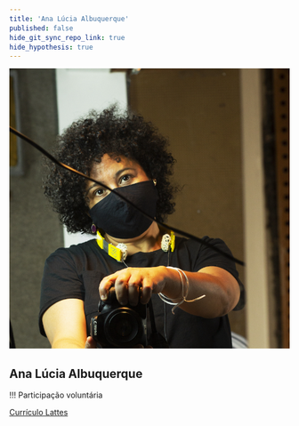 ```yaml
---
title: 'Ana Lúcia Albuquerque'
published: false
hide_git_sync_repo_link: true
hide_hypothesis: true
---
```


![Fotografia de Ana Lúcia Albuquerque](../../imgs/AnaLuciaAlbuquerque.jpg?resize=400)

## Ana Lúcia Albuquerque

!!! Participação voluntária

[Currículo Lattes](http://lattes.cnpq.br/?classes=btn,btn-primary,btn-lg&target=_blank)
